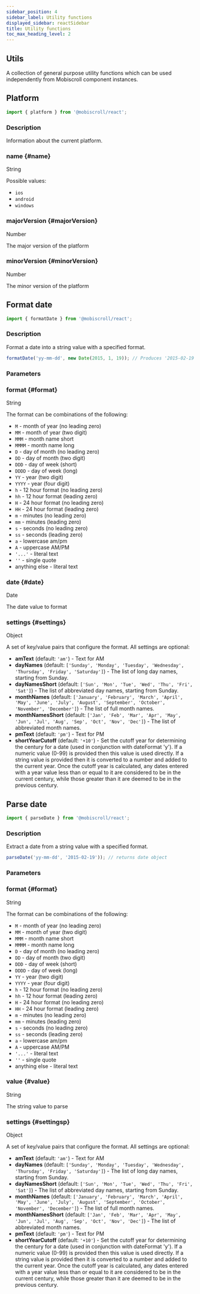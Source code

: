 ```yaml
---
sidebar_position: 4
sidebar_label: Utility functions
displayed_sidebar: reactSidebar
title: Utility functions
toc_max_heading_level: 2
---
```


## Utils

A collection of general purpose utility functions which can be used independently from Mobiscroll component instances.

## Platform

```jsx
import { platform } from '@mobiscroll/react';
```

### Description

Information about the current platform.

<div className="option-list">

### name {#name}

String

Possible values:
* `ios`
* `android`
* `windows`

### majorVersion {#majorVersion}

Number

The major version of the platform

### minorVersion {#minorVersion}

Number

The minor version of the platform

</div>

## Format date

```jsx
import { formatDate } from '@mobiscroll/react';
```

### Description

Format a date into a string value with a specified format.

```jsx title="Example"
formatDate('yy-mm-dd', new Date(2015, 1, 19)); // Produces '2015-02-19'
```

### Parameters

<div className="option-list">

### format {#format}

String

The format can be combinations of the following:
* `M` - month of year (no leading zero)
* `MM` - month of year (two digit)
* `MMM` - month name short
* `MMMM` - month name long
* `D` - day of month (no leading zero)
* `DD` - day of month (two digit)
* `DDD` - day of week (short)
* `DDDD` - day of week (long)
* `YY` - year (two digit)
* `YYYY` - year (four digit)
* `h` - 12 hour format (no leading zero)
* `hh` - 12 hour format (leading zero)
* `H` - 24 hour format (no leading zero)
* `HH` - 24 hour format (leading zero)
* `m` - minutes (no leading zero)
* `mm` - minutes (leading zero)
* `s` - seconds (no leading zero)
* `ss` - seconds (leading zero)
* `a` - lowercase am/pm
* `A` - uppercase AM/PM
* `'...'` - literal text
* `''` - single quote
* anything else - literal text

### date {#date}

Date

The date value to format

### settings {#settings}

Object

A set of key/value pairs that configure the format. All settings are optional:
* **amText** (default: `'am'`) - Text for AM
* **dayNames** (default: `['Sunday', 'Monday', 'Tuesday', 'Wednesday', 'Thursday', 'Friday', 'Saturday']`) - The list of long day names, starting from Sunday.
* **dayNamesShort** (default: `['Sun', 'Mon', 'Tue', 'Wed', 'Thu', 'Fri', 'Sat']`) - The list of abbreviated day names, starting from Sunday.
* **monthNames** (default: `['January', 'February', 'March', 'April', 'May', 'June', 'July', 'August', 'September', 'October', 'November', 'December']`) - The list of full month names.
* **monthNamesShort** (default: `['Jan', 'Feb', 'Mar', 'Apr', 'May', 'Jun', 'Jul', 'Aug', 'Sep', 'Oct', 'Nov', 'Dec']`) - The list of abbreviated month names.
* **pmText** (default: `'pm'`) - Text for PM
* **shortYearCutoff** (default: `'+10'`) - Set the cutoff year for determining the century for a date (used in conjunction with dateFormat 'y'). If a numeric value (0-99) is provided then this value is used directly. If a string value is provided then it is converted to a number and added to the current year. Once the cutoff year is calculated, any dates entered with a year value less than or equal to it are considered to be in the current century, while those greater than it are deemed to be in the previous century.

</div>

## Parse date

```jsx
import { parseDate } from '@mobiscroll/react';
```

### Description

Extract a date from a string value with a specified format.

```jsx title="Example"
parseDate('yy-mm-dd', '2015-02-19')); // returns date object
```

### Parameters

<div className="option-list">

### format {#format}

String

The format can be combinations of the following:
* `M` - month of year (no leading zero)
* `MM` - month of year (two digit)
* `MMM` - month name short
* `MMMM` - month name long
* `D` - day of month (no leading zero)
* `DD` - day of month (two digit)
* `DDD` - day of week (short)
* `DDDD` - day of week (long)
* `YY` - year (two digit)
* `YYYY` - year (four digit)
* `h` - 12 hour format (no leading zero)
* `hh` - 12 hour format (leading zero)
* `H` - 24 hour format (no leading zero)
* `HH` - 24 hour format (leading zero)
* `m` - minutes (no leading zero)
* `mm` - minutes (leading zero)
* `s` - seconds (no leading zero)
* `ss` - seconds (leading zero)
* `a` - lowercase am/pm
* `A` - uppercase AM/PM
* `'...'` - literal text
* `''` - single quote
* anything else - literal text

### value {#value}

String

The string value to parse

### settings {#settingsp}

Object

A set of key/value pairs that configure the format. All settings are optional:
* **amText** (default: `'am'`) - Text for AM
* **dayNames** (default: `['Sunday', 'Monday', 'Tuesday', 'Wednesday', 'Thursday', 'Friday', 'Saturday']`) - The list of long day names, starting from Sunday.
* **dayNamesShort** (default: `['Sun', 'Mon', 'Tue', 'Wed', 'Thu', 'Fri', 'Sat']`) - The list of abbreviated day names, starting from Sunday.
* **monthNames** (default: `['January', 'February', 'March', 'April', 'May', 'June', 'July', 'August', 'September', 'October', 'November', 'December']`) - The list of full month names.
* **monthNamesShort** (default: `['Jan', 'Feb', 'Mar', 'Apr', 'May', 'Jun', 'Jul', 'Aug', 'Sep', 'Oct', 'Nov', 'Dec']`) - The list of abbreviated month names.
* **pmText** (default: `'pm'`) - Text for PM
* **shortYearCutoff** (default: `'+10'`) - Set the cutoff year for determining the century for a date (used in conjunction with dateFormat 'y'). If a numeric value (0-99) is provided then this value is used directly. If a string value is provided then it is converted to a number and added to the current year. Once the cutoff year is calculated, any dates entered with a year value less than or equal to it are considered to be in the current century, while those greater than it are deemed to be in the previous century.

</div>